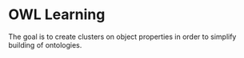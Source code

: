 # OWL Learning
The goal is to create clusters on object properties in order to simplify building of ontologies.
